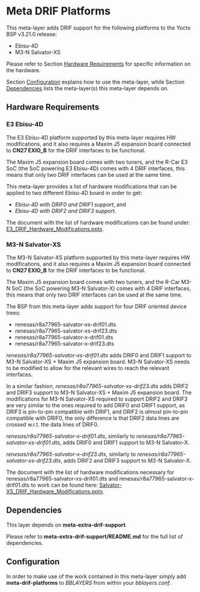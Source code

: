 # Meta DRIF Platforms

This meta-layer adds DRIF support for the following platforms to the Yocto
BSP v3.21.0 release:
* Ebisu-4D
* M3-N Salvator-XS

Please refer to Section [Hardware Requirements](#hardware-requirements) for
specific information on the hardware.

Section [Configuration](#configuration) explains how to use the meta-layer,
while Section [Dependencies](#dependencies) lists the meta-layer(s) this
meta-layer depends on.

## Hardware Requirements

### E3 Ebisu-4D

The E3 Ebisu-4D platform supported by this meta-layer requires HW modifications,
and it also requires a Maxim J5 expansion board connected to **CN27 EXIO\_B**
for the DRIF interfaces to be functional.

The Maxim J5 expansion board comes with two tuners, and the R-Car E3 SoC (the
SoC powering E3 Ebisu-4D) comes with 4 DRIF interfaces, this means that only
two DRIF interfaces can be used at the same time.

This meta-layer provides a list of hardware modifications that can be applied
to two different Ebisu-4D board in order to get:
* *Ebisu-4D with DRIF0 and DRIF1 support*, and
* *Ebisu-4D with DRIF2 and DRIF3 support*.

The document with the list of hardware modifications can be found under:
[E3\_DRIF\_Hardware\_Modifications.pptx](docs/E3\_DRIF\_Hardware\_Modifications.pptx).

### M3-N Salvator-XS

The M3-N Salvator-XS platform supported by this meta-layer requires HW
modifications, and it also requires a Maxim J5 expansion board connected to
**CN27 EXIO\_B** for the DRIF interfaces to be functional.

The Maxim J5 expansion board comes with two tuners, and the R-Car M3-N SoC (the
SoC powering M3-N Salvator-X) comes with 4 DRIF interfaces, this means that
only two DRIF interfaces can be used at the same time.

The BSP from this meta-layer adds support for four DRIF oriented device trees:
* renesas/r8a77965-salvator-xs-drif01.dts
* renesas/r8a77965-salvator-xs-drif23.dts
* renesas/r8a77965-salvator-x-drif01.dts
* renesas/r8a77965-salvator-x-drif23.dts

*renesas/r8a77965-salvator-xs-drif01.dts* adds DRIF0 and DRIF1 support to
M3-N Salvator-XS + Maxim J5 expansion board.
M3-N Salvator-XS needs to be modified to allow for the relevant wires to reach
the relevant interfaces.

In a similar fashion, *renesas/r8a77965-salvator-xs-drif23.dts* adds DRIF2 and
DRIF3 support to M3-N Salvator-XS + Maxim J5 expansion board.
The modifications for M3-N Salvator-XS required to support DRIF2 and DRIF3 are
very similar to the ones required to add DRIF0 and DRIF1 support, as DRIF3 is
pin-to-pin compatible with DRIF1, and DRIF2 is *almost* pin-to-pin compatible
with DRIF0, the only difference is that DRIF2 data lines are crossed w.r.t. the
data lines of DRIF0.

*renesas/r8a77965-salvator-x-drif01.dts*, similarly to
*renesas/r8a77965-salvator-xs-drif01.dts*, adds DRIF0 and DRIF1 support to
M3-N Salvator-X.

*renesas/r8a77965-salvator-x-drif23.dts*, similarly to
*renesas/r8a77965-salvator-xs-drif23.dts*, adds DRIF2 and DRIF3 support to
M3-N Salvator-X.

The document with the list of hardware modifications necessary for
renesas/r8a77965-salvator-xs-drif01.dts and
renesas/r8a77965-salvator-x-drif01.dts to work can be found here:
[Salvator-XS\_DRIF\_Hardware\_Modifications.pptx](docs/Salvator-XS\_DRIF\_Hardware\_Modifications.pptx).

## Dependencies

This layer depends on **meta-extra-drif-support**.

Please refer to **meta-extra-drif-support/README.md**
for the full list of dependencies.

## Configuration

In order to make use of the work contained in this meta-layer
simply add **meta-drif-platforms** to *BBLAYERS* from within
your *bblayers.conf*.
